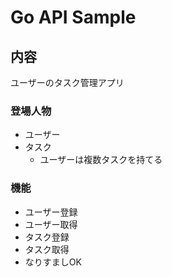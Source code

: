 # Go API Sample

## 内容

ユーザーのタスク管理アプリ

### 登場人物
- ユーザー
- タスク
  - ユーザーは複数タスクを持てる

### 機能
- ユーザー登録
- ユーザー取得
- タスク登録
- タスク取得
- なりすましOK
